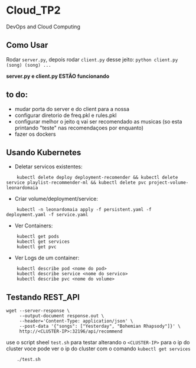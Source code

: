 # Cloud_TP2
DevOps and Cloud Computing

## Como Usar

Rodar ``server.py``, depois rodar ``client.py`` desse jeito: ``python client.py (song) (song) ...``

**server.py e client.py ESTÃO funcionando**

## to do:

- mudar porta do server e do client para a nossa
- configurar diretorio de freq.pkl e rules.pkl
- configurar melhor o jeito q vai ser recomendado as musicas (so esta printando "teste" nas recomendaçoes por enquanto)
- fazer os dockers

## Usando Kubernetes
- Deletar servicos existentes:
```
    kubectl delete deploy deployment-recomender && kubectl delete service playlist-recommender-ml && kubectl delete pvc project-volume-leonardomaia
```
- Criar volume/deployment/service:
```
    kubectl -n leonardomaia apply -f persistent.yaml -f deployment.yaml -f service.yaml
```
- Ver Containers:
```
    kubectl get pods
    kubectl get services
    kubectl get pvc
```
- Ver Logs de um container:
```
    kubectl describe pod <nome do pod>
    kubectl describe service <nome do servico>
    kubectl describe pvc <nome do volume>
```

## Testando REST_API
```
wget --server-response \
     --output-document response.out \
     --header='Content-Type: application/json' \
     --post-data '{"songs": ["Yesterday", "Bohemian Rhapsody"]}' \
     http://<CLUSTER-IP>:32196/api/recommend
```
use o script sheel ``test.sh`` para testar alterando o ``<CLUSTER-IP>`` para o ip do cluster
voce pode ver o ip do cluster com o comando ``kubectl get services``
```
    ./test.sh
```